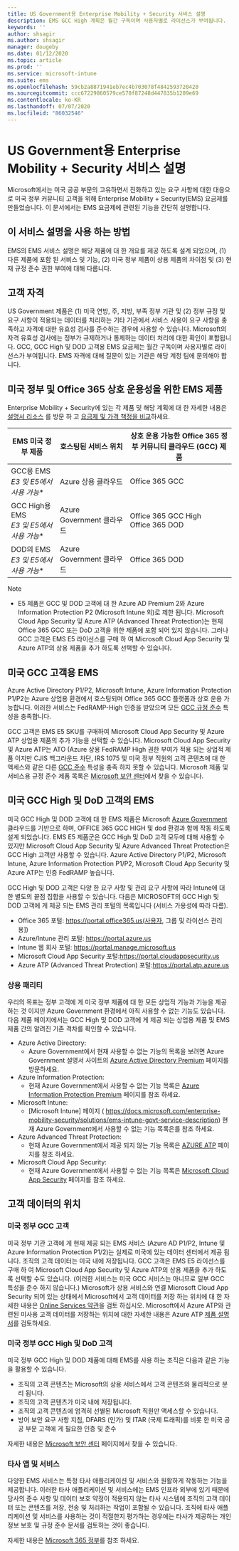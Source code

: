 ```yaml
---
title: US Government용 Enterprise Mobility + Security 서비스 설명
description: EMS GCC High 계획은 월간 구독이며 사용자별로 라이선스가 부여됩니다.
keywords: ''
author: shsagir
ms.author: shsagir
manager: dougeby
ms.date: 01/12/2020
ms.topic: article
ms.prod: ''
ms.service: microsoft-intune
ms.suite: ems
ms.openlocfilehash: 59cb2a8871941eb7ec4b703078f4842593720420
ms.sourcegitcommit: ccc67229860579ce570f87248d447835b1209e69
ms.contentlocale: ko-KR
ms.lasthandoff: 07/07/2020
ms.locfileid: "86032546"
---
```

# <a name="enterprise-mobility--security-for-us-government-service-description"></a>US Government용 Enterprise Mobility + Security 서비스 설명
Microsoft에서는 미국 공공 부문의 고유하면서 진화하고 있는 요구 사항에 대한 대응으로 미국 정부 커뮤니티 고객을 위해 Enterprise Mobility + Security(EMS) 요금제를 만들었습니다. 이 문서에서는 EMS 요금제에 관련된 기능을 간단히 설명합니다.

## <a name="how-to-use-this-service-description"></a>이 서비스 설명을 사용 하는 방법
EMS의 EMS 서비스 설명은 해당 제품에 대 한 개요를 제공 하도록 설계 되었으며, (1) 다른 제품에 포함 된 서비스 및 기능, (2) 미국 정부 제품이 상용 제품의 차이점 및 (3) 현재 규정 준수 권한 부여에 대해 다룹니다.

## <a name="customer-eligibility"></a>고객 자격
US Government 제품은 (1) 미국 연방, 주, 지방, 부족 정부 기관 및 (2) 정부 규정 및 요구 사항이 적용되는 데이터를 처리하는 기타 기관에서 서비스 사용이 요구 사항을 충족하고 자격에 대한 유효성 검사를 준수하는 경우에 사용할 수 있습니다. Microsoft의 자격 유효성 검사에는 정부가 규제하거나 통제하는 데이터 처리에 대한 확인이 포함됩니다. GCC, GCC High 및 DOD 고객용 EMS 요금제는 월간 구독이며 사용자별로 라이선스가 부여됩니다. EMS 자격에 대해 질문이 있는 기관은 해당 계정 팀에 문의해야 합니다. 

## <a name="ems-offers-for-us-government-and-office-365-interoperability"></a>미국 정부 및 Office 365 상호 운용성을 위한 EMS 제품

Enterprise Mobility + Security에 있는 각 제품 및 해당 계획에 대 한 자세한 내용은 [설명서 리소스](https://docs.microsoft.com/enterprise-mobility-security/) 를 방문 하 고 [요금제 및 가격 책정을 비교](https://www.microsoft.com/microsoft-365/enterprise-mobility-security/compare-plans-and-pricing)하세요.

|EMS 미국 정부 제품|호스팅된 서비스 위치|상호 운용 가능한 Office 365 정부 커뮤니티 클라우드 (GCC) 제품|
|-----------|-----------|-----------|
|GCC용 EMS</br>*E3 및 E5에서 사용 가능**|Azure 상용 클라우드|Office 365 GCC|
|GCC High용 EMS</br>*E3 및 E5에서 사용 가능**|Azure Government 클라우드|Office 365 GCC High</br>Office 365 DOD|
|DOD의 EMS</br>*E3 및 E5에서 사용 가능**|Azure Government 클라우드|Office 365 DOD|

> [!Note]
> * E5 제품은 GCC 및 DOD 고객에 대 한 Azure AD Premium 2와 Azure Information Protection P2 (Microsoft Intune 외)로 제한 됩니다. Microsoft Cloud App Security 및 Azure ATP (Advanced Threat Protection)는 현재 Office 365 GCC 또는 DoD 고객을 위한 제품에 포함 되어 있지 않습니다.  그러나 GCC 고객은 EMS E5 라이선스를 구매 하 여 Microsoft Cloud App Security 및 Azure ATP의 상용 제품을 추가 하도록 선택할 수 있습니다.

## <a name="ems-for-us-gcc-customers"></a>미국 GCC 고객용 EMS
Azure Active Directory P1/P2, Microsoft Intune, Azure Information Protection P1/P2는 Azure 상업용 환경에서 호스팅되며 Office 365 GCC 플랫폼과 상호 운용 가능합니다.  이러한 서비스는 FedRAMP-High 인증을 받았으며 모든 [GCC 규정 준수](https://docs.microsoft.com/office365/servicedescriptions/office-365-platform-service-description/office-365-us-government/gcc#us-government-community-compliance) 특성을 충족합니다.

GCC 고객은 EMS E5 SKU를 구매하여 Microsoft Cloud App Security 및 Azure ATP 상업용 제품의 추가 기능을 선택할 수 있습니다. Microsoft Cloud App Security 및 Azure ATP는 ATO (Azure 상용 FedRAMP High 권한 부여가 적용 되는 상업적 제품 이지만 CJIS 백그라운드 차단, IRS 1075 및 미국 정부 직원의 고객 콘텐츠에 대 한 액세스와 같은 다른 [GCC 준수](https://docs.microsoft.com/office365/servicedescriptions/office-365-platform-service-description/office-365-us-government/gcc#us-government-community-compliance) 특성을 충족 하지 못할 수 있습니다.  Microsoft 제품 및 서비스용 규정 준수 제품 목록은 [Microsoft 보안 센터](https://www.microsoft.com/en-us/trustcenter/compliance/complianceofferings)에서 찾을 수 있습니다.  

## <a name="ems-for-us-gcc-high-and-dod-customers"></a>미국 GCC High 및 DoD 고객의 EMS
미국 GCC High 및 DOD 고객에 대 한 EMS 제품은 Microsoft [Azure Government](https://docs.microsoft.com/azure/azure-government/documentation-government-welcome) 클라우드를 기반으로 하며, OFFICE 365 GCC HIGH 및 dod 환경과 함께 작동 하도록 설계 되었습니다. EMS E5 제품군은 GCC High 및 DoD 고객 모두에 대해 사용할 수 있지만 Microsoft Cloud App Security 및 Azure Advanced Threat Protection은 GCC High 고객만 사용할 수 있습니다. Azure Active Directory P1/P2, Microsoft Intune, Azure Information Protection P1/P2, Microsoft Cloud App Security 및 Azure ATP는 인증 FedRAMP 높습니다.

GCC High 및 DOD 고객은 다양 한 요구 사항 및 관리 요구 사항에 따라 Intune에 대 한 별도의 끝점 집합을 사용할 수 있습니다. 다음은 MICROSOFT의 GCC High 및 DOD 고객에 게 제공 되는 EMS 관리 포털의 목록입니다 (서비스 가용성에 따라 다름).

- Office 365 포털: https://portal.office365.us(사용자, 그룹 및 라이선스 관리용])
- Azure/Intune 관리 포털: https://portal.azure.us
- Intune 웹 회사 포털: https://portal.manage.microsoft.us
- Microsoft Cloud App Security 포털:https://portal.cloudappsecurity.us  
- Azure ATP (Advanced Threat Protection) 포털:https://portal.atp.azure.us  

### <a name="parity-with-commercial"></a>상용 패리티 
우리의 목표는 정부 고객에 게 미국 정부 제품에 대 한 모든 상업적 기능과 기능을 제공 하는 것 이지만 Azure Government 환경에서 아직 사용할 수 없는 기능도 있습니다. 다음 제품 페이지에서는 GCC High 및 DOD 고객에 게 제공 되는 상업용 제품 및 EMS 제품 간의 알려진 기존 격차를 확인할 수 있습니다. 
- Azure Active Directory: 
  - Azure Government에서 현재 사용할 수 없는 기능의 목록을 보려면 Azure Government 설명서 사이트의 [Azure Active Directory Premium](https://docs.microsoft.com/azure/azure-government/documentation-government-services-securityandidentity#azure-active-directory-premium-p1-and-p2) 페이지를 방문하세요. 
- Azure Information Protection: 
  - 현재 Azure Government에서 사용할 수 없는 기능 목록은 [Azure Information Protection Premium](https://docs.microsoft.com/enterprise-mobility-security/solutions/ems-aip-premium-govt-service-description) 페이지를 참조 하세요. 
- Microsoft Intune: 
  - [Microsoft Intune] 페이지 ( https://docs.microsoft.com/enterprise-mobility-security/solutions/ems-intune-govt-service-description) 현재 Azure Government에서 사용할 수 없는 기능 목록은를 참조 하세요. 
- Azure Advanced Threat Protection:
  - 현재 Azure Government에서 제공 되지 않는 기능 목록은 [AZURE ATP](https://docs.microsoft.com/enterprise-mobility-security/solutions/ems-azure-atp-govt-service-description) 페이지를 참조 하세요.
- Microsoft Cloud App Security:
  - 현재 Azure Government에서 사용할 수 없는 기능 목록은 [Microsoft Cloud App Security](https://docs.microsoft.com/enterprise-mobility-security/solutions/ems-cloud-app-security-govt-service-description) 페이지를 참조 하세요.

## <a name="location-of-customer-data"></a>고객 데이터의 위치

### <a name="us-government-gcc-customers"></a>미국 정부 GCC 고객
미국 정부 기관 고객에 게 현재 제공 되는 EMS 서비스 (Azure AD P1/P2, Intune 및 Azure Information Protection P1/2)는 실제로 미국에 있는 데이터 센터에서 제공 됩니다. 조직의 고객 데이터는 미국 내에 저장됩니다. GCC 고객은 EMS E5 라이선스를 구매 하 여 Microsoft Cloud App Security 및 Azure ATP의 상용 제품을 추가 하도록 선택할 수도 있습니다. (이러한 서비스는 미국 GCC 서비스는 아니므로 일부 GCC 특성을 준수 하지 않습니다.) Microsoft가 상용 서비스와 연결 Microsoft Cloud App Security 되어 있는 상태에서 Microsoft에서 고객 데이터를 저장 하는 위치에 대 한 자세한 내용은 [Online Services 약관](https://www.microsoft.com/licensing/product-licensing/products)을 검토 하십시오. Microsoft에서 Azure ATP와 관련된 미사용 고객 데이터를 저장하는 위치에 대한 자세한 내용은 Azure ATP [제품 설명서](https://docs.microsoft.com/azure-advanced-threat-protection/atp-technical-faq#do-i-have-the-flexibility-to-select-where-to-store-my-data)를 검토하세요.

### <a name="us-government-gcc-high-and-dod-customers"></a>미국 정부 GCC High 및 DoD 고객
미국 정부 GCC High 및 DOD 제품에 대해 EMS를 사용 하는 조직은 다음과 같은 기능을 활용할 수 있습니다. 
- 조직의 고객 콘텐츠는 Microsoft의 상용 서비스에서 고객 콘텐츠와 물리적으로 분리 됩니다. 
- 조직의 고객 콘텐츠가 미국 내에 저장됩니다. 
- 조직의 고객 콘텐츠에 엄격히 선별된 Microsoft 직원만 액세스할 수 있습니다. 
- 방어 보안 요구 사항 지침, DFARS (인가) 및 ITAR (국제 트래픽)를 비롯 한 미국 공공 부문 고객에 게 필요한 인증 및 준수 

자세한 내용은 [Microsoft 보안 센터](https://products.office.com/en-us/where-is-your-data-located?ms.officeurl=datamaps&geo=All#office-ContentAreaHeadingTemplate-bkjgypc) 페이지에서 찾을 수 있습니다. 

### <a name="third-party-apps-and-services"></a>타사 앱 및 서비스

다양한 EMS 서비스는 특정 타사 애플리케이션 및 서비스와 원활하게 작동하는 기능을 제공합니다. 이러한 타사 애플리케이션 및 서비스에는 EMS 인프라 외부에 있기 때문에 당사의 준수 사항 및 데이터 보호 약정이 적용되지 않는 타사 시스템에 조직의 고객 데이터 또는 콘텐츠를 저장, 전송 및 처리하는 작업이 포함될 수 있습니다. 조직에 타사 애플리케이션 및 서비스를 사용하는 것이 적절한지 평가하는 경우에는 타사가 제공하는 개인 정보 보호 및 규정 준수 문서를 검토하는 것이 좋습니다.

자세한 내용은 [Microsoft 365 정부](https://www.microsoft.com/microsoft-365/government)를 참조 하세요. 
